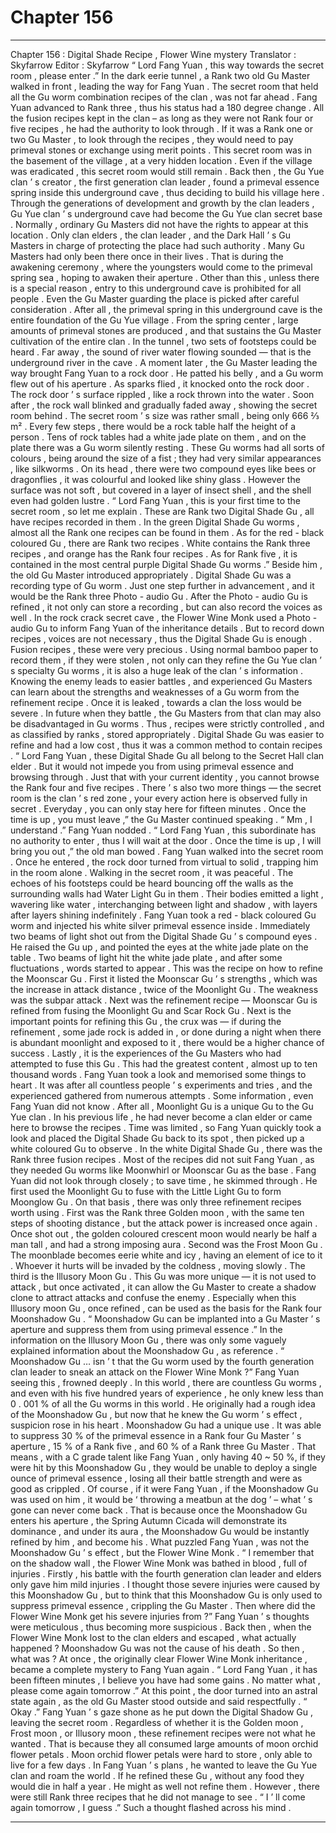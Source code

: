 
# Chapter 156


---

Chapter 156 : Digital Shade Recipe , Flower Wine mystery
Translator :
Skyfarrow
Editor :
Skyfarrow
“ Lord Fang Yuan , this way towards the secret room , please enter .” In the dark eerie tunnel , a Rank two old Gu Master walked in front , leading the way for Fang Yuan .
The secret room that held all the Gu worm combination recipes of the clan , was not far ahead .
Fang Yuan advanced to Rank three , thus his status had a 180 degree change . All the fusion recipes kept in the clan – as long as they were not Rank four or five recipes , he had the authority to look through .
If it was a Rank one or two Gu Master , to look through the recipes , they would need to pay primeval stones or exchange using merit points .
This secret room was in the basement of the village , at a very hidden location . Even if the village was eradicated , this secret room would still remain .
Back then , the Gu Yue clan ’ s creator , the first generation clan leader , found a primeval essence spring inside this underground cave , thus deciding to build his village here .
Through the generations of development and growth by the clan leaders , Gu Yue clan ’ s underground cave had become the Gu Yue clan secret base .
Normally , ordinary Gu Masters did not have the rights to appear at this location . Only clan elders , the clan leader , and the Dark Hall ’ s Gu Masters in charge of protecting the place had such authority .
Many Gu Masters had only been there once in their lives .
That is during the awakening ceremony , where the youngsters would come to the primeval spring sea , hoping to awaken their aperture .
Other than this , unless there is a special reason , entry to this underground cave is prohibited for all people . Even the Gu Master guarding the place is picked after careful consideration .
After all , the primeval spring in this underground cave is the entire foundation of the Gu Yue village . From the spring center , large amounts of primeval stones are produced , and that sustains the Gu Master cultivation of the entire clan .
In the tunnel , two sets of footsteps could be heard .
Far away , the sound of river water flowing sounded — that is the underground river in the cave .
A moment later , the Gu Master leading the way brought Fang Yuan to a rock door .
He patted his belly , and a Gu worm flew out of his aperture . As sparks flied , it knocked onto the rock door .
The rock door ’ s surface rippled , like a rock thrown into the water . Soon after , the rock wall blinked and gradually faded away , showing the secret room behind .
The secret room ’ s size was rather small , being only 666 ⅔ m² . Every few steps , there would be a rock table half the height of a person . Tens of rock tables had a white jade plate on them , and on the plate there was a Gu worm silently resting .
These Gu worms had all sorts of colours , being around the size of a fist ; they had very similar appearances , like silkworms . On its head , there were two compound eyes like bees or dragonflies , it was colourful and looked like shiny glass . However the surface was not soft , but covered in a layer of insect shell , and the shell even had golden lustre .
“ Lord Fang Yuan , this is your first time to the secret room , so let me explain . These are Rank two Digital Shade Gu , all have recipes recorded in them . In the green Digital Shade Gu worms , almost all the Rank one recipes can be found in them . As for the red - black coloured Gu , there are Rank two recipes . White contains the Rank three recipes , and orange has the Rank four recipes . As for Rank five , it is contained in the most central purple Digital Shade Gu worms .”
Beside him , the old Gu Master introduced appropriately .
Digital Shade Gu was a recording type of Gu worm . Just one step further in advancement , and it would be the Rank three Photo - audio Gu .
After the Photo - audio Gu is refined , it not only can store a recording , but can also record the voices as well . In the rock crack secret cave , the Flower Wine Monk used a Photo - audio Gu to inform Fang Yuan of the inheritance details .
But to record down recipes , voices are not necessary , thus the Digital Shade Gu is enough .
Fusion recipes , these were very precious . Using normal bamboo paper to record them , if they were stolen , not only can they refine the Gu Yue clan ’ s specialty Gu worms , it is also a huge leak of the clan ’ s information .
Knowing the enemy leads to easier battles , and experienced Gu Masters can learn about the strengths and weaknesses of a Gu worm from the refinement recipe .
Once it is leaked , towards a clan the loss would be severe . In future when they battle , the Gu Masters from that clan may also be disadvantaged in Gu worms .
Thus , recipes were strictly controlled , and as classified by ranks , stored appropriately .
Digital Shade Gu was easier to refine and had a low cost , thus it was a common method to contain recipes .
“ Lord Fang Yuan , these Digital Shade Gu all belong to the Secret Hall clan elder . But it would not impede you from using primeval essence and browsing through . Just that with your current identity , you cannot browse the Rank four and five recipes . There ’ s also two more things — the secret room is the clan ’ s red zone , your every action here is observed fully in secret . Everyday , you can only stay here for fifteen minutes . Once the time is up , you must leave ,” the Gu Master continued speaking .
“ Mm , I understand .” Fang Yuan nodded .
“ Lord Fang Yuan , this subordinate has no authority to enter , thus I will wait at the door . Once the time is up , I will bring you out ,” the old man bowed .
Fang Yuan walked into the secret room . Once he entered , the rock door turned from virtual to solid , trapping him in the room alone .
Walking in the secret room , it was peaceful . The echoes of his footsteps could be heard bouncing off the walls as the surrounding walls had Water Light Gu in them .
Their bodies emitted a light , wavering like water , interchanging between light and shadow , with layers after layers shining indefinitely .
Fang Yuan took a red - black coloured Gu worm and injected his white silver primeval essence inside . Immediately two beams of light shot out from the Digital Shade Gu ’ s compound eyes .
He raised the Gu up , and pointed the eyes at the white jade plate on the table .
Two beams of light hit the white jade plate , and after some fluctuations , words started to appear .
This was the recipe on how to refine the Moonscar Gu .
First it listed the Moonscar Gu ’ s strengths , which was the increase in attack distance , twice of the Moonlight Gu . The weakness was the subpar attack .
Next was the refinement recipe — Moonscar Gu is refined from fusing the Moonlight Gu and Scar Rock Gu .
Next is the important points for refining this Gu , the crux was — if during the refinement , some jade rock is added in , or done during a night when there is abundant moonlight and exposed to it , there would be a higher chance of success .
Lastly , it is the experiences of the Gu Masters who had attempted to fuse this Gu . This had the greatest content , almost up to ten thousand words .
Fang Yuan took a look and memorised some things to heart .
It was after all countless people ’ s experiments and tries , and the experienced gathered from numerous attempts . Some information , even Fang Yuan did not know .
After all , Moonlight Gu is a unique Gu to the Gu Yue clan . In his previous life , he had never become a clan elder or came here to browse the recipes .
Time was limited , so Fang Yuan quickly took a look and placed the Digital Shade Gu back to its spot , then picked up a white coloured Gu to observe .
In the white Digital Shade Gu , there was the Rank three fusion recipes .
Most of the recipes did not suit Fang Yuan , as they needed Gu worms like Moonwhirl or Moonscar Gu as the base .
Fang Yuan did not look through closely ; to save time , he skimmed through .
He first used the Moonlight Gu to fuse with the Little Light Gu to form Moonglow Gu . On that basis , there was only three refinement recipes worth using .
First was the Rank three Golden moon , with the same ten steps of shooting distance , but the attack power is increased once again . Once shot out , the golden coloured crescent moon would nearly be half a man tall , and had a strong imposing aura .
Second was the Frost Moon Gu . The moonblade becomes eerie white and icy , having an element of ice to it . Whoever it hurts will be invaded by the coldness , moving slowly .
The third is the Illusory Moon Gu . This Gu was more unique — it is not used to attack , but once activated , it can allow the Gu Master to create a shadow clone to attract attacks and confuse the enemy .
Especially when this Illusory moon Gu , once refined , can be used as the basis for the Rank four Moonshadow Gu .
“ Moonshadow Gu can be implanted into a Gu Master ’ s aperture and suppress them from using primeval essence .” In the information on the Illusory Moon Gu , there was only some vaguely explained information about the Moonshadow Gu , as reference .
“ Moonshadow Gu … isn ’ t that the Gu worm used by the fourth generation clan leader to sneak an attack on the Flower Wine Monk ?” Fang Yuan seeing this , frowned deeply .
In this world , there are countless Gu worms , and even with his five hundred years of experience , he only knew less than 0 . 001 % of all the Gu worms in this world .
He originally had a rough idea of the Moonshadow Gu , but now that he knew the Gu worm ’ s effect , suspicion rose in his heart .
Moonshadow Gu had a unique use . It was able to suppress 30 % of the primeval essence in a Rank four Gu Master ’ s aperture , 15 % of a Rank five , and 60 % of a Rank three Gu Master . That means , with a C grade talent like Fang Yuan , only having 40 ~ 50 %, if they were hit by this Moonshadow Gu , they would be unable to deploy a single ounce of primeval essence , losing all their battle strength and were as good as crippled .
Of course , if it were Fang Yuan , if the Moonshadow Gu was used on him , it would be ‘ throwing a meatbun at the dog ’ – what ’ s gone can never come back .
That is because once the Moonshadow Gu enters his aperture , the Spring Autumn Cicada will demonstrate its dominance , and under its aura , the Moonshadow Gu would be instantly refined by him , and become his .
What puzzled Fang Yuan , was not the Moonshadow Gu ’ s effect , but the Flower Wine Monk .
“ I remember that on the shadow wall , the Flower Wine Monk was bathed in blood , full of injuries . Firstly , his battle with the fourth generation clan leader and elders only gave him mild injuries . I thought those severe injuries were caused by this Moonshadow Gu , but to think that this Moonshadow Gu is only used to suppress primeval essence , crippling the Gu Master . Then where did the Flower Wine Monk get his severe injuries from ?”
Fang Yuan ’ s thoughts were meticulous , thus becoming more suspicious . Back then , when the Flower Wine Monk lost to the clan elders and escaped , what actually happened ?
Moonshadow Gu was not the cause of his death . So then , what was ?
At once , the originally clear Flower Wine Monk inheritance , became a complete mystery to Fang Yuan again .
“ Lord Fang Yuan , it has been fifteen minutes , I believe you have had some gains . No matter what , please come again tomorrow .” At this point , the door turned into an astral state again , as the old Gu Master stood outside and said respectfully .
“ Okay .” Fang Yuan ’ s gaze shone as he put down the Digital Shadow Gu , leaving the secret room .
Regardless of whether it is the Golden moon , Frost moon , or Illusory moon , these refinement recipes were not what he wanted . That is because they all consumed large amounts of moon orchid flower petals .
Moon orchid flower petals were hard to store , only able to live for a few days . In Fang Yuan ’ s plans , he wanted to leave the Gu Yue clan and roam the world . If he refined these Gu , without any food they would die in half a year . He might as well not refine them .
However , there were still Rank three recipes that he did not manage to see .
“ I ’ ll come again tomorrow , I guess .” Such a thought flashed across his mind .

---

